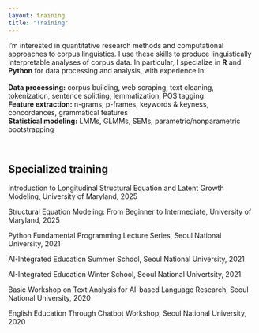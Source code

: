 ```yaml
---
layout: training
title: "Training"
---
```


<p>
  I’m interested in quantitative research methods and computational approaches to corpus linguistics. I use these skills to produce linguistically interpretable analyses of corpus data. In particular, I specialize in <strong>R</strong> and <strong>Python</strong> for data processing and analysis, with experience in:<br><br>
  <strong>Data processing:</strong> corpus building, web scraping, text cleaning, tokenization, sentence splitting, lemmatization, POS tagging<br>
  <strong>Feature extraction:</strong> n-grams, p-frames, keywords &amp; keyness, concordances, grammatical features<br>
  <strong>Statistical modeling:</strong> LMMs, GLMMs, SEMs, parametric/nonparametric bootstrapping
</p>
<br>

<h2 class="fw-bold border-bottom pb-2 mb-4">Specialized training</h2>

<p>Introduction to Longitudinal Structural Equation and Latent Growth Modeling, University of Maryland, 2025</p>
<p>Structural Equation Modeling: From Beginner to Intermediate, University of Maryland, 2025</p>
<p>Python Fundamental Programming Lecture Series, Seoul National University, 2021</p>
<p>AI-Integrated Education Summer School, Seoul National University, 2021</p>
<p>AI-Integrated Education Winter School, Seoul National Univertsity, 2021</p>
<p>Basic Workshop on Text Analysis for AI-based Language Research, Seoul National University, 2020</p>
<p>English Education Through Chatbot Workshop, Seoul National University, 2020</p>